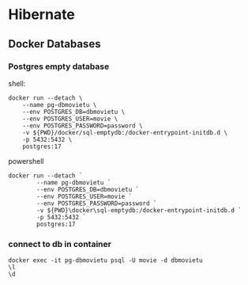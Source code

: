 # Hibernate

## Docker Databases

### Postgres empty database

shell:
```
docker run --detach \
	--name pg-dbmovietu \
	--env POSTGRES_DB=dbmovietu \
	--env POSTGRES_USER=movie \
	--env POSTGRES_PASSWORD=password \
	-v ${PWD}/docker/sql-emptydb:/docker-entrypoint-initdb.d \
	-p 5432:5432 \
	postgres:17
```

powershell
```
docker run --detach `
		--name pg-dbmovietu `
		--env POSTGRES_DB=dbmovietu `
		--env POSTGRES_USER=movie `
		--env POSTGRES_PASSWORD=password `
		-v ${PWD}\docker\sql-emptydb:/docker-entrypoint-initdb.d `
		-p 5432:5432 `
		postgres:17
```

### connect to db in container
```
docker exec -it pg-dbmovietu psql -U movie -d dbmovietu
\l
\d
```